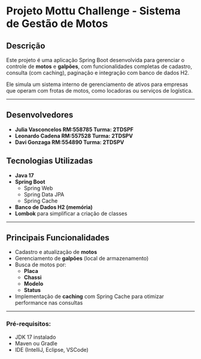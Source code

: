 # Projeto Mottu Challenge - Sistema de Gestão de Motos

##  Descrição

Este projeto é uma aplicação Spring Boot desenvolvida para gerenciar o controle de **motos** e **galpões**, com funcionalidades completas de cadastro, consulta (com caching), paginação e integração com banco de dados H2. 

Ele simula um sistema interno de gerenciamento de ativos para empresas que operam com frotas de motos, como locadoras ou serviços de logística.

---
## Desenvolvedores
- **Julia Vasconcelos RM:558785 Turma: 2TDSPF**
- **Leonardo Cadena RM:557528 Turma: 2TDSPV**
- **Davi Gonzaga RM:554890 Turma: 2TDSPV**

## Tecnologias Utilizadas

- **Java 17**
- **Spring Boot**
  - Spring Web
  - Spring Data JPA
  - Spring Cache
- **Banco de Dados H2 (memória)**
- **Lombok** para simplificar a criação de classes


---

##  Principais Funcionalidades

- Cadastro e atualização de **motos**
- Gerenciamento de **galpões** (local de armazenamento)
- Busca de motos por:
  - **Placa**
  - **Chassi**
  - **Modelo**
  - **Status**
-  Implementação de **caching** com Spring Cache para otimizar performance nas consultas

---


### Pré-requisitos:
- JDK 17 instalado
- Maven ou Gradle
- IDE (IntelliJ, Eclipse, VSCode)


